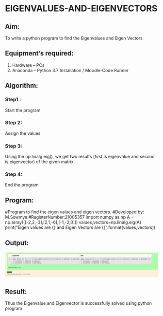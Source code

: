 # EIGENVALUES-AND-EIGENVECTORS
## Aim:
To write a python program to find the Eigenvalues and Eigen Vectors
## Equipment’s required:
1. 	Hardware – PCs
2. 	Anaconda – Python 3.7 Installation / Moodle-Code Runner
## Algorithm:
### Step1 :
Start the program 
### Step 2: 
Assign the values
### Step 3:
 Using the np.linalg.eig(),  we get two results (first is eigenvalue and second is eigenvector) of the given matrix.
### Step 4: 
End the program
## Program:
#Program to find the eigen values and eigen vectors.
#Developed by: M.Sowmya
#RegisterNumber:21005357
import numpy as np
A = np.array([[-2,2,-3],[2,1,-6],[-1,-2,0]])
values,vectors=np.linalg.eig(A)
print("Eigen values are {} and Eigen Vectors are {}".format(values,vectors))
## Output:
![output](https://github.com/MSowmya28/EIGENVALUES-AND-EIGENVECTORS/blob/main/eligen.png?raw=true)
## Result:
Thus the Eigenvalue and Eigenvector is successfully solved using python program
